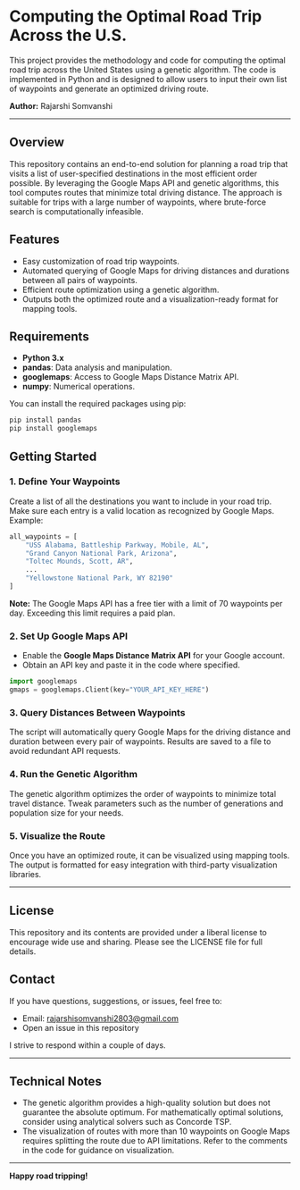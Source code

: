 # Computing the Optimal Road Trip Across the U.S.

This project provides the methodology and code for computing the optimal road trip across the United States using a genetic algorithm. The code is implemented in Python and is designed to allow users to input their own list of waypoints and generate an optimized driving route.

**Author:** Rajarshi Somvanshi

---

## Overview

This repository contains an end-to-end solution for planning a road trip that visits a list of user-specified destinations in the most efficient order possible. By leveraging the Google Maps API and genetic algorithms, this tool computes routes that minimize total driving distance. The approach is suitable for trips with a large number of waypoints, where brute-force search is computationally infeasible.

## Features

- Easy customization of road trip waypoints.
- Automated querying of Google Maps for driving distances and durations between all pairs of waypoints.
- Efficient route optimization using a genetic algorithm.
- Outputs both the optimized route and a visualization-ready format for mapping tools.

## Requirements

- **Python 3.x**
- **pandas**: Data analysis and manipulation.
- **googlemaps**: Access to Google Maps Distance Matrix API.
- **numpy**: Numerical operations.

You can install the required packages using pip:

```bash
pip install pandas
pip install googlemaps
```

## Getting Started

### 1. Define Your Waypoints

Create a list of all the destinations you want to include in your road trip. Make sure each entry is a valid location as recognized by Google Maps. Example:

```python
all_waypoints = [
    "USS Alabama, Battleship Parkway, Mobile, AL",
    "Grand Canyon National Park, Arizona",
    "Toltec Mounds, Scott, AR",
    ...
    "Yellowstone National Park, WY 82190"
]
```

**Note:** The Google Maps API has a free tier with a limit of 70 waypoints per day. Exceeding this limit requires a paid plan.

### 2. Set Up Google Maps API

- Enable the **Google Maps Distance Matrix API** for your Google account.
- Obtain an API key and paste it in the code where specified.

```python
import googlemaps
gmaps = googlemaps.Client(key="YOUR_API_KEY_HERE")
```

### 3. Query Distances Between Waypoints

The script will automatically query Google Maps for the driving distance and duration between every pair of waypoints. Results are saved to a file to avoid redundant API requests.

### 4. Run the Genetic Algorithm

The genetic algorithm optimizes the order of waypoints to minimize total travel distance. Tweak parameters such as the number of generations and population size for your needs.

### 5. Visualize the Route

Once you have an optimized route, it can be visualized using mapping tools. The output is formatted for easy integration with third-party visualization libraries.

---

## License

This repository and its contents are provided under a liberal license to encourage wide use and sharing. Please see the LICENSE file for full details.

## Contact

If you have questions, suggestions, or issues, feel free to:

- Email: rajarshisomvanshi2803@gmail.com
- Open an issue in this repository

I strive to respond within a couple of days.

---

## Technical Notes

- The genetic algorithm provides a high-quality solution but does not guarantee the absolute optimum. For mathematically optimal solutions, consider using analytical solvers such as Concorde TSP.
- The visualization of routes with more than 10 waypoints on Google Maps requires splitting the route due to API limitations. Refer to the comments in the code for guidance on visualization.

---

**Happy road tripping!**
